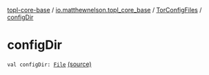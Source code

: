 [topl-core-base](../../index.md) / [io.matthewnelson.topl_core_base](../index.md) / [TorConfigFiles](index.md) / [configDir](./config-dir.md)

# configDir

`val configDir: `[`File`](https://docs.oracle.com/javase/6/docs/api/java/io/File.html) [(source)](https://github.com/05nelsonm/TorOnionProxyLibrary-Android/blob/master/topl-core-base/src/main/java/io/matthewnelson/topl_core_base/TorConfigFiles.kt#L63)